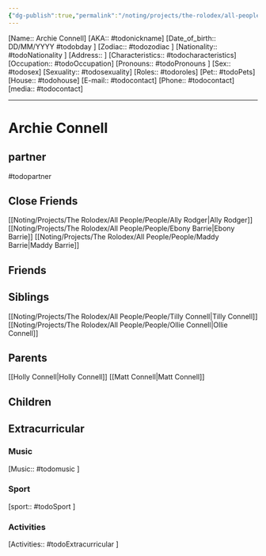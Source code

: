```yaml
---
{"dg-publish":true,"permalink":"/noting/projects/the-rolodex/all-people/people/archie-connell/","dgHomeLink":true,"dgPassFrontmatter":false}
---
```


[Name:: Archie Connell]
[AKA:: #todonickname]
[Date_of_birth:: DD/MM/YYYY #todobday ]
[Zodiac:: #todozodiac ]
[Nationality:: #todoNationality ]
[Address:: ]
[Characteristics::  #todocharacteristics]
[Occupation:: #todoOccupation]
[Pronouns:: #todoPronouns ]
[Sex:: #todosex]
[Sexuality:: #todosexuality]
[Roles:: #todoroles]
[Pet:: #todoPets]
[House:: #todohouse]
[E-mail:: #todocontact]
[Phone:: #todocontact]
[media:: #todocontact]

---
# Archie Connell
## partner
#todopartner
## Close Friends
[[Noting/Projects/The Rolodex/All People/People/Ally Rodger|Ally Rodger]]
[[Noting/Projects/The Rolodex/All People/People/Ebony Barrie|Ebony Barrie]]
[[Noting/Projects/The Rolodex/All People/People/Maddy Barrie|Maddy Barrie]]
## Friends
## Siblings
[[Noting/Projects/The Rolodex/All People/People/Tilly Connell|Tilly Connell]]
[[Noting/Projects/The Rolodex/All People/People/Ollie Connell|Ollie Connell]]
## Parents
[[Holly Connell|Holly Connell]]
[[Matt Connell|Matt Connell]]
## Children
## Extracurricular
### Music
[Music:: #todomusic ]
### Sport
[sport:: #todoSport ]
### Activities
[Activities:: #todoExtracurricular ]
